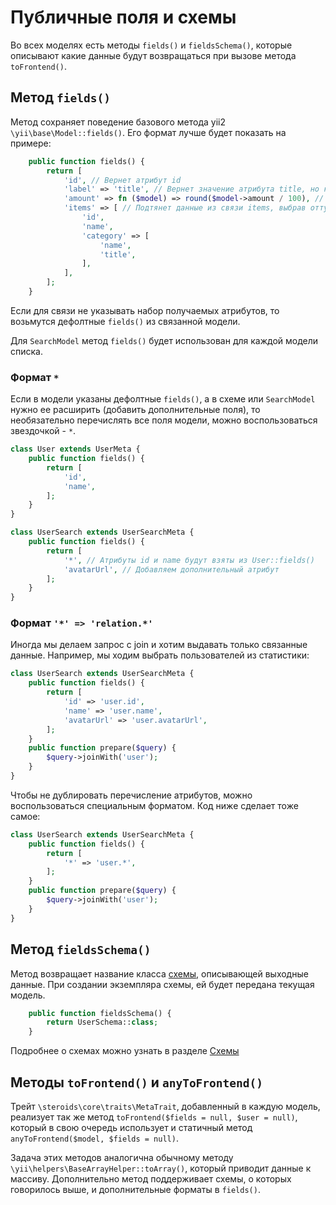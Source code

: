 # Публичные поля и схемы

Во всех моделях есть методы `fields()` и `fieldsSchema()`, которые описывают какие данные будут возвращаться при
вызове метода `toFrontend()`.


## Метод `fields()`

Метод сохраняет поведение базового метода yii2 `\yii\base\Model::fields()`. Его формат лучше будет показать на примере:

```php
    public function fields() {
        return [
            'id', // Вернет атрибут id
            'label' => 'title', // Вернет значение атрибута title, но ключ будет label
            'amount' => fn ($model) => round($model->amount / 100), // Кастомизация значения через анонимную функцию
            'items' => [ // Подтянет данные из связи items, выбрав оттуда поля id, name и связь category
                'id',
                'name',
                'category' => [
                    'name',
                    'title',
                ],
            ],
        ];
    }
```

Если для связи не указывать набор получаемых атрибутов, то возьмутся дефолтные `fields()` из связанной модели.

Для `SearchModel` метод `fields()` будет использован для каждой модели списка.


### Формат `*`

Если в модели указаны дефолтные `fields()`, а в схеме или `SearchModel` нужно ее расширить (добавить дополнительные поля),
то необязательно перечислять все поля модели, можно воспользоваться звездочкой - `*`.

```php
class User extends UserMeta {
    public function fields() {
        return [
            'id',
            'name',
        ];
    }
}

class UserSearch extends UserSearchMeta {
    public function fields() {
        return [
            '*', // Атрибуты id и name будут взяты из User::fields()
            'avatarUrl', // Добавляем дополнительный атрибут
        ];
    }
}
```


### Формат `'*' => 'relation.*'`

Иногда мы делаем запрос с join и хотим выдавать только связанные данные. Например, мы ходим выбрать пользователей из статистики:

```php
class UserSearch extends UserSearchMeta {
    public function fields() {
        return [
            'id' => 'user.id',
            'name' => 'user.name',
            'avatarUrl' => 'user.avatarUrl',
        ];
    }
    public function prepare($query) {
        $query->joinWith('user');
    }
}
```

Чтобы не дублировать перечисление атрибутов, можно воспользоваться специальным форматом. Код ниже сделает тоже самое:

```php
class UserSearch extends UserSearchMeta {
    public function fields() {
        return [
            '*' => 'user.*',
        ];
    }
    public function prepare($query) {
        $query->joinWith('user');
    }
}
```


## Метод `fieldsSchema()`

Метод возвращает название класса [схемы](schema.md), описывающей выходные данные. При создании экземпляра схемы, ей будет передана
текущая модель.

```php
    public function fieldsSchema() {
        return UserSchema::class;
    }
 ```

Подробнее о схемах можно узнать в разделе [Схемы](schema.md)


## Методы `toFrontend()` и `anyToFrontend()`

Трейт `\steroids\core\traits\MetaTrait`, добавленный в каждую модель, реализует так же метод
`toFrontend($fields = null, $user = null)`, который в свою очередь использует и статичный метод
`anyToFrontend($model, $fields = null)`.

Задача этих методов аналогична обычному методу `\yii\helpers\BaseArrayHelper::toArray()`, который приводит данные к
массиву. Дополнительно метод поддерживает схемы, о которых говорилось выше, и дополнительные форматы в `fields()`.
